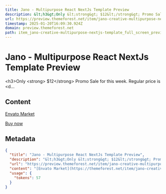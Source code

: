 ```yaml
---
title: Jano - Multipurpose React NextJs Template Preview
description: &lt;h3&gt;Only &lt;strong&gt; $12&lt;/strong&gt; Promo Sale for this week. Regular price is &lt;d...
url: https://preview.themeforest.net/item/jano-creative-multipurpose-nextjs-template/full_screen_preview/44833644?_ga=2.228571865.575862401.1715607001-553614398.1699790973
timestamp: 2025-01-20T16:09:30.924Z
domain: preview.themeforest.net
path: item_jano-creative-multipurpose-nextjs-template_full_screen_preview_44833644
---
```


# Jano - Multipurpose React NextJs Template Preview


&lt;h3&gt;Only &lt;strong&gt; $12&lt;/strong&gt; Promo Sale for this week. Regular price is &lt;d...


## Content

[Envato Market](https://themeforest.net/item/jano-creative-multipurpose-nextjs-template/44833644)

[Buy now](https://themeforest.net/checkout/from_item/44833644?license=regular&support=bundle_6month)

## Metadata

```json
{
  "title": "Jano - Multipurpose React NextJs Template Preview",
  "description": "&lt;h3&gt;Only &lt;strong&gt; $12&lt;/strong&gt; Promo Sale for this week. Regular price is &lt;d...",
  "url": "https://preview.themeforest.net/item/jano-creative-multipurpose-nextjs-template/full_screen_preview/44833644?_ga=2.228571865.575862401.1715607001-553614398.1699790973",
  "content": "[Envato Market](https://themeforest.net/item/jano-creative-multipurpose-nextjs-template/44833644)\n\n[Buy now](https://themeforest.net/checkout/from_item/44833644?license=regular&support=bundle_6month)",
  "usage": {
    "tokens": 57
  }
}
```
